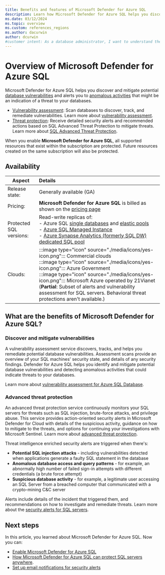 ```yaml
---
title: Benefits and features of Microsoft Defender for Azure SQL
description: Learn how Microsoft Defender for Azure SQL helps you discover, track, and mitigate vulnerabilities, and alerts you to potential threats.
ms.date: 03/12/2024
ms.topic: overview
ms.custom: references_regions
ms.author: dacurwin
author: dcurwin
#customer intent: As a database administrator, I want to understand the benefits and features of Microsoft Defender for Azure SQL so that I can protect my databases effectively.
---
```


# Overview of Microsoft Defender for Azure SQL

Microsoft Defender for Azure SQL helps you discover and mitigate potential [database vulnerabilities](sql-azure-vulnerability-assessment-overview.md) and alerts you to [anomalous activities](#advanced-threat-protection) that might be an indication of a threat to your databases.

- [Vulnerability assessment](#discover-and-mitigate-vulnerabilities): Scan databases to discover, track, and remediate vulnerabilities. Learn more about [vulnerability assessment](sql-azure-vulnerability-assessment-overview.md).
- [Threat protection](#advanced-threat-protection): Receive detailed security alerts and recommended actions based on SQL Advanced Threat Protection to mitigate threats. Learn more about [SQL Advanced Threat Protection](/azure/azure-sql/database/threat-detection-overview).

When you enable **Microsoft Defender for Azure SQL**, all supported resources that exist within the subscription are protected. Future resources created on the same subscription will also be protected.

## Availability

|Aspect|Details|
|----|:----|
|Release state:|Generally available (GA)|
|Pricing:|**Microsoft Defender for Azure SQL** is billed as shown on the [pricing page](https://azure.microsoft.com/pricing/details/defender-for-cloud/)|
|Protected SQL versions:|Read-write replicas of:<br>- Azure SQL [single databases](/azure/azure-sql/database/single-database-overview) and [elastic pools](/azure/azure-sql/database/elastic-pool-overview)<br>- [Azure SQL Managed Instance](/azure/azure-sql/managed-instance/sql-managed-instance-paas-overview)<br>- [Azure Synapse Analytics (formerly SQL DW) dedicated SQL pool](/azure/synapse-analytics/sql-data-warehouse/sql-data-warehouse-overview-what-is)|
|Clouds:|:::image type="icon" source="./media/icons/yes-icon.png"::: Commercial clouds<br>:::image type="icon" source="./media/icons/yes-icon.png"::: Azure Government<br>:::image type="icon" source="./media/icons/yes-icon.png"::: Microsoft Azure operated by 21Vianet (**Partial**: Subset of alerts and vulnerability assessment for SQL servers. Behavioral threat protections aren't available.)|

## What are the benefits of Microsoft Defender for Azure SQL?

### Discover and mitigate vulnerabilities

A vulnerability assessment service discovers, tracks, and helps you remediate potential database vulnerabilities. Assessment scans provide an overview of your SQL machines' security state, and details of any security findings. Defender for Azure SQL helps you identify and mitigate potential database vulnerabilities and detecting anomalous activities that could indicate threats to your databases.

Learn more about [vulnerability assessment for Azure SQL Database](./sql-azure-vulnerability-assessment-overview.md).

### Advanced threat protection

An advanced threat protection service continuously monitors your SQL servers for threats such as SQL injection, brute-force attacks, and privilege abuse. This service provides action-oriented security alerts in Microsoft Defender for Cloud with details of the suspicious activity, guidance on how to mitigate to the threats, and options for continuing your investigations with Microsoft Sentinel. Learn more about [advanced threat protection](/azure/azure-sql/database/threat-detection-overview).

Threat intelligence enriched security alerts are triggered when there's:

- **Potential SQL injection attacks** - including vulnerabilities detected when applications generate a faulty SQL statement in the database
- **Anomalous database access and query patterns** - for example, an abnormally high number of failed sign-in attempts with different credentials (a brute force attempt)
- **Suspicious database activity** - for example, a legitimate user accessing an SQL Server from a breached computer that communicated with a crypto-mining C&C server

Alerts include details of the incident that triggered them, and recommendations on how to investigate and remediate threats. Learn more about the [security alerts for SQL servers](alerts-sql-database-and-azure-synapse-analytics.md).

## Next steps

In this article, you learned about Microsoft Defender for Azure SQL. Now you can:

- [Enable Microsoft Defender for Azure SQL](quickstart-enable-database-protections.md)
- [How Microsoft Defender for Azure SQL can protect SQL servers anywhere](https://www.youtube.com/watch?v=V7RdB6RSVpc).
- [Set up email notifications for security alerts](configure-email-notifications.md)
